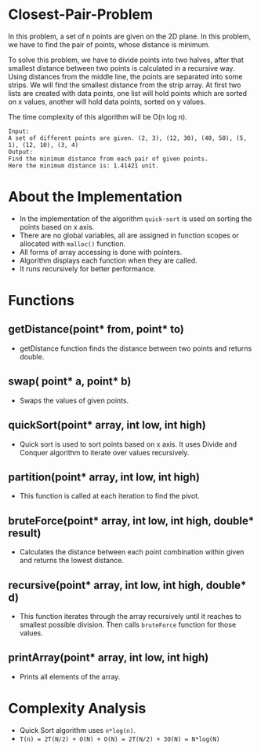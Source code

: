 # Closest-Pair-Problem
In this problem, a set of n points are given on the 2D plane. In this problem, we have to find the pair of points, whose distance is minimum.

To solve this problem, we have to divide points into two halves, after that smallest distance between two points is calculated in a recursive way. Using distances from the middle line, the points are separated into some strips. We will find the smallest distance from the strip array. At first two lists are created with data points, one list will hold points which are sorted on x values, another will hold data points, sorted on y values.

The time complexity of this algorithm will be O(n log n).
```
Input:
A set of different points are given. (2, 3), (12, 30), (40, 50), (5, 1), (12, 10), (3, 4)
Output:
Find the minimum distance from each pair of given points.
Here the minimum distance is: 1.41421 unit.
```
# About the Implementation
* In the implementation of the algorithm `quick-sort` is used on sorting the points based on x axis.
* There are no global variables, all are assigned in function scopes or allocated with `malloc()` function.
* All forms of array accessing is done with pointers.
* Algorithm displays each function when they are called.
* It runs recursively for better performance.

# Functions
## getDistance(point* from, point* to)
* getDistance function finds the distance between two points and returns double.

## swap( point* a, point* b)
* Swaps the values of given points.
## quickSort(point* array, int low, int high)
* Quick sort is used to sort points based on x axis. It uses Divide and Conquer algorithm to iterate over values recursively. 
## partition(point* array, int low, int high)
* This function is called at each iteration to find the pivot.
## bruteForce(point* array, int low, int high, double* result)
* Calculates the distance between each point combination within given and returns the lowest distance.
## recursive(point* array, int low, int high, double* d)
* This function iterates through the array recursively until it reaches to smallest possible division. Then calls `bruteForce` function for those values.
## printArray(point* array, int low, int high)
* Prints all elements of the array.

# Complexity Analysis
* Quick Sort algorithm uses `n*log(n)`.
* `T(n) = 2T(N/2) + O(N) + O(N) = 2T(N/2) + 3O(N) = N*log(N)`